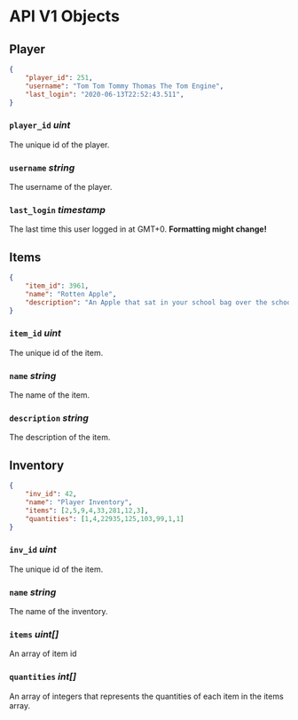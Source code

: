 # API V1 Objects




## Player



```json
{
	"player_id": 251,
	"username": "Tom Tom Tommy Thomas The Tom Engine",
	"last_login": "2020-06-13T22:52:43.511",
}
```

### `player_id` *uint*
The unique id of the player.


### `username` *string*
The username of the player.


### `last_login` *timestamp*
The last time this user logged in at GMT+0. **Formatting might change!**





## Items



```json
{
	"item_id": 3961,
	"name": "Rotten Apple",
	"description": "An Apple that sat in your school bag over the school holidays."
}
```

### `item_id` *uint*
The unique id of the item.


### `name` *string*
The name of the item.


### `description` *string*
The description of the item.




## Inventory



```json
{
	"inv_id": 42,
	"name": "Player Inventory",
	"items": [2,5,9,4,33,281,12,3],
	"quantities": [1,4,22935,125,103,99,1,1]
}
```

### `inv_id` *uint*
The unique id of the item.


### `name` *string*
The name of the inventory.


### `items` *uint[]*
An array of item id


### `quantities` *int[]*
An array of integers that represents the quantities of each item in the items array.
